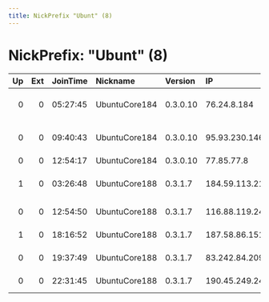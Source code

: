 ```yaml
---
title: NickPrefix "Ubunt" (8)
---
```


# NickPrefix: "Ubunt" (8)

|   Up |   Ext | JoinTime   | Nickname      | Version   | IP             | AS                                | CC   |   ORp |   Dirp | OS    | Contact   |   eFamMembers |
|-----:|------:|:-----------|:--------------|:----------|:---------------|:----------------------------------|:-----|------:|-------:|:------|:----------|--------------:|
|    0 |     0 | 05:27:45   | UbuntuCore184 | 0.3.0.10  | 76.24.8.184    | Comcast Cable Communications, LLC | us   | 38335 |      0 | Linux | None      |             1 |
|    0 |     0 | 09:40:43   | UbuntuCore184 | 0.3.0.10  | 95.93.230.146  | Nos Comunicacoes, S.A.            | pt   | 34469 |      0 | Linux | None      |             1 |
|    0 |     0 | 12:54:17   | UbuntuCore184 | 0.3.0.10  | 77.85.77.8     | Vivacom                           | bg   | 44081 |      0 | Linux | None      |             1 |
|    1 |     0 | 03:26:48   | UbuntuCore188 | 0.3.1.7   | 184.59.113.210 | Time Warner Cable Internet LLC    | us   | 41019 |      0 | Linux | None      |             1 |
|    0 |     0 | 12:54:50   | UbuntuCore188 | 0.3.1.7   | 116.88.119.249 | Starhub Internet Pte Ltd          | sg   | 33077 |      0 | Linux | None      |             1 |
|    1 |     0 | 18:16:52   | UbuntuCore188 | 0.3.1.7   | 187.58.86.151  | TELEFNICA BRASIL S.A              | br   | 37845 |      0 | Linux | None      |             1 |
|    0 |     0 | 19:37:49   | UbuntuCore188 | 0.3.1.7   | 83.242.84.209  | Jerzy Krempa Telpol PPMUE         | pl   | 41319 |      0 | Linux | None      |             1 |
|    0 |     0 | 22:31:45   | UbuntuCore188 | 0.3.1.7   | 190.45.249.246 | VTR BANDA ANCHA S.A.              | cl   | 41309 |      0 | Linux | None      |             1 |
